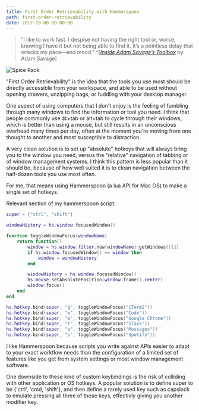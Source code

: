 ```yaml
---
title: First Order Retrievability with Hammerspoon
path: first-order-retrievability
date: 2017-10-00 00:00:00
---
```


> "I like to work fast. I despise not having the right tool or, worse, knowing I have it but not being able to find it. It’s a pointless delay that wrecks my pace—and mood." ^[[_Inside Adam Savage’s Toolbox_](https://www.wired.com/2012/08/inside-adam-savages-toolbox/) by Adam Savage]

![Spice Rack](https://s-media-cache-ak0.pinimg.com/originals/57/4c/34/574c34191435887722f0a4ad0868d75c.jpg)

"First Order Retrievability" is the idea that the tools you use most should be directly accessible from your workspace, and able to be used without opening drawers, unzipping bags, or fuddling with your desktop manager.

One aspect of using computers that I don't enjoy is the feeling of fumbling through many windows to find the information or tool you need. I think that people commonly use ⌘+tab or alt+tab to cycle through their windows, which is better than using a mouse, but still results in an unconscious overhead many times per day, often at the moment you're moving from one thought to another and most susceptible to distraction.

A very clean solution is to set up "absolute" hotkeys that will always bring you to the window you need, versus the "relative" navigation of tabbing or of window management systems. I think this pattern is less popular than it should be, because of how well suited it is to clean navigation between the half-dozen tools you use most often.

For me, that means using Hammerspoon (a lua API for Mac OS) to make a single set of hotkeys.

Relevant section of my hammerspoon script:

```lua
super = {"ctrl", "shift"}

windowHistory = hs.window.focusedWindow()

function toggleWindowFocus(windowName)
    return function()
        window = hs.window.filter.new(windowName):getWindows()[1]
        if hs.window.focusedWindow() == window then
            window = windowHistory
        end

        windowHistory = hs.window.focusedWindow()
        hs.mouse.setAbsolutePosition(window:frame().center)
        window:focus()
    end
end

hs.hotkey.bind(super, "q", toggleWindowFocus("iTerm2"))
hs.hotkey.bind(super, "w", toggleWindowFocus("Code"))
hs.hotkey.bind(super, "e", toggleWindowFocus("Google Chrome"))
hs.hotkey.bind(super, "r", toggleWindowFocus("Slack"))
hs.hotkey.bind(super, "a", toggleWindowFocus("Messages"))
hs.hotkey.bind(super, "s", toggleWindowFocus("Spotify"))
```

I like Hammerspoon because scripts you write against APIs easier to adapt to your exact workflow needs than the configuration of a limited set of features like you get from system settings or most window management software.

One downside to these kind of custom keybindings is the risk of colliding with other application or OS hotkeys. A popular solution is to define super to be {'ctrl', 'cmd, 'shift'}, and then define a rarely used key such as capslock to emulate pressing all three of those keys, effectivly giving you another modifier key.
